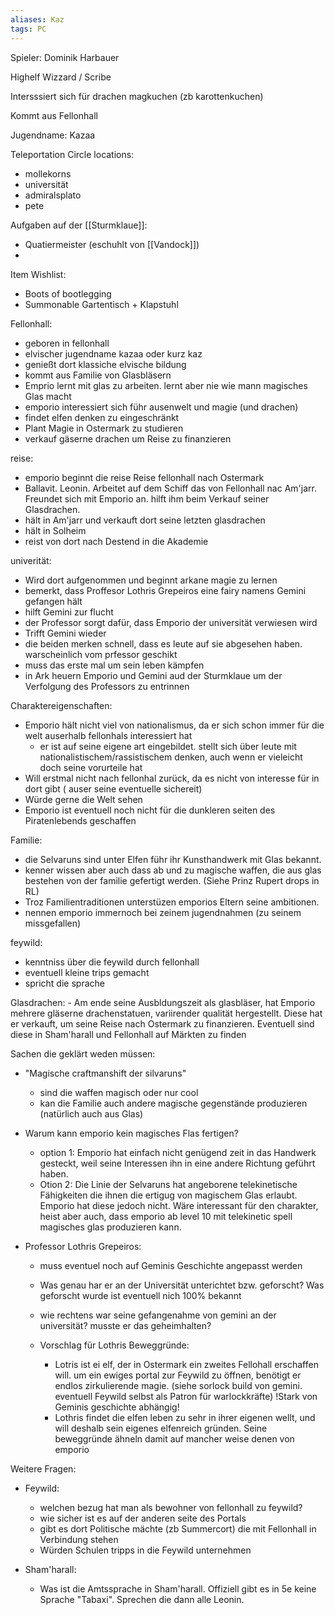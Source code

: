 ```yaml
---
aliases: Kaz
tags: PC
---
```


Spieler: Dominik Harbauer

Highelf
Wizzard / Scribe

Intersssiert sich für drachen
magkuchen (zb karottenkuchen)

Kommt aus Fellonhall

Jugendname: Kazaa


Teleportation Circle locations:
- mollekorns 
- universität
- admiralsplato
- pete


Aufgaben auf der [[Sturmklaue]]:
- Quatiermeister (eschuhlt von [[Vandock]])
- 
Item Wishlist:
- Boots of bootlegging
- Summonable Gartentisch + Klapstuhl

Fellonhall:
- geboren in fellonhall
- elvischer jugendname kazaa oder kurz kaz
- genießt dort klassiche elvische bildung
- kommt aus Familie von Glasbläsern
- Emprio lernt mit glas zu arbeiten. lernt aber nie wie mann magisches Glas macht
- emporio interessiert sich führ ausenwelt und magie (und drachen)
- findet elfen denken zu eingeschränkt
- Plant Magie in Ostermark zu studieren
- verkauf gäserne drachen um Reise zu finanzieren

reise:
- emporio beginnt die reise Reise fellonhall nach Ostermark
- Ballavit. Leonin. Arbeitet auf dem Schiff das von Fellonhall nac Am'jarr. Freundet sich mit Emporio an. hilft ihm beim Verkauf seiner Glasdrachen.
- hält in Am'jarr und verkauft dort seine letzten glasdrachen
- hält in Solheim
- reist von dort nach Destend in die Akademie

univerität:
- Wird dort aufgenommen und beginnt arkane magie zu lernen
- bemerkt, dass Proffesor Lothris Grepeiros eine fairy namens Gemini gefangen hält
- hilft  Gemini zur flucht
- der Professor sorgt dafür, dass Emporio der universität verwiesen wird
- Trifft Gemini wieder
- die beiden merken schnell, dass es leute auf sie abgesehen haben. warscheinlich vom prfessor geschikt
- muss das erste mal um sein leben kämpfen
- in Ark heuern Emporio und Gemini aud der Sturmklaue um der Verfolgung des Professors zu entrinnen

Charaktereigenschaften:
- Emporio hält nicht viel von nationalismus, da er sich schon immer für die welt auserhalb fellonhals interessiert hat
	-  er ist auf seine eigene art eingebildet. stellt sich über leute mit nationalistischem/rassistischem denken, auch wenn er vieleicht doch seine vorurteile hat
- Will erstmal nicht nach fellonhal zurück, da es nicht von interesse für in dort gibt ( auser seine eventuelle sichereit)
- Würde gerne die Welt sehen
- Emporio ist eventuell noch nicht für die dunkleren seiten des Piratenlebends geschaffen

Familie:
- die Selvaruns sind unter Elfen führ ihr Kunsthandwerk mit Glas bekannt.
- kenner wissen aber auch dass ab und zu magische waffen, die aus glas bestehen von der familie gefertigt werden. (Siehe Prinz Rupert drops in RL)
- Troz Familientraditionen unterstüzen emporios Eltern seine ambitionen.
- nennen emporio immernoch bei zeinem jugendnahmen (zu seinem missgefallen)

feywild:
- kenntniss über die feywild durch fellonhall
- eventuell kleine trips gemacht
- spricht die sprache

Glasdrachen:
	- Am ende seine Ausbldungszeit als glasbläser, hat Emporio mehrere gläserne drachenstatuen, variirender qualität hergestellt. Diese hat er verkauft, um seine Reise nach Ostermark zu finanzieren. Eventuell sind diese in Sham'harall und Fellonhall auf Märkten zu finden


Sachen die geklärt weden müssen:
- "Magische craftmanshift der silvaruns"
	- sind die waffen magisch oder nur cool
	- kan die Familie auch andere magische gegenstände produzieren (natürlich auch aus Glas)

- Warum kann emporio kein magisches Flas fertigen?
	- option 1: Emporio hat einfach nicht genügend zeit in das Handwerk gesteckt, weil seine Interessen ihn in eine andere Richtung geführt haben.
	- Otion 2: Die Linie der Selvaruns hat angeborene telekinetische Fähigkeiten die ihnen die ertigug von magischem Glas erlaubt. Emporio hat diese jedoch nicht. Wäre interessant für den charakter, heist aber auch, dass emporio ab level 10 mit telekinetic spell magisches glas produzieren kann.

- Professor Lothris Grepeiros:
	- muss eventuel noch auf Geminis Geschichte angepasst werden
	- Was genau har er an der Universität unterichtet bzw. geforscht? Was geforscht wurde ist eventuell nich 100% bekannt
	- wie rechtens war seine gefangenahme von gemini an der universität? musste er das geheimhalten?
	
	- Vorschlag für Lothris Beweggründe:
		- Lotris ist ei elf, der in Ostermark ein zweites Fellohall erschaffen will. um ein ewiges portal zur Feywild zu öffnen, benötigt er endlos zirkulierende magie. (siehe sorlock build von gemini. eventuell Feywild selbst als Patron für warlockkräfte) !Stark von Geminis geschichte abhängig!
		- Lothris findet die elfen leben zu sehr in ihrer eigenen wellt, und will deshalb sein eigenes elfenreich gründen. Seine beweggründe ähneln damit auf mancher weise denen von emporio

Weitere Fragen:
- Feywild:
	- welchen bezug hat man als bewohner von fellonhall zu feywild?
	- wie sicher ist es auf der anderen seite des Portals
	- gibt es dort Politische mächte (zb Summercort) die mit Fellonhall in Verbindung stehen
	- Würden Schulen tripps in die Feywild unternehmen

- Sham'harall:
	- Was ist die Amtssprache in Sham'harall. Offiziell gibt es in 5e keine Sprache "Tabaxi". Sprechen die dann alle Leonin.
	

	
